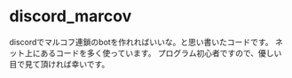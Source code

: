 # discord_marcov

discordでマルコフ連鎖のbotを作れればいいな。と思い書いたコードです。
ネット上にあるコードを多く使っています。
プログラム初心者ですので、優しい目で見て頂ければ幸いです。
